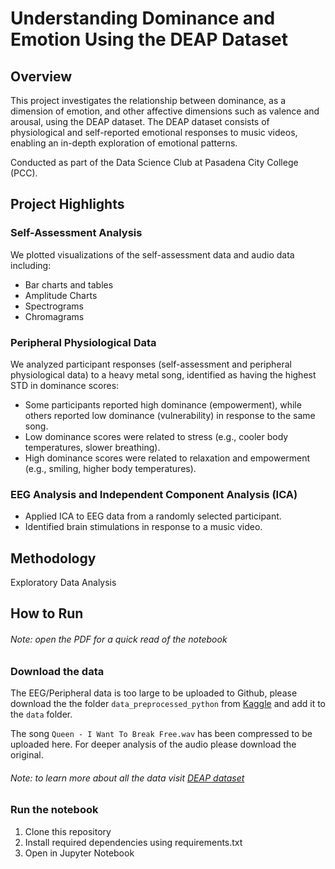 # Understanding Dominance and Emotion Using the DEAP Dataset

## Overview

This project investigates the relationship between dominance, as a dimension of emotion, and other affective dimensions such as valence and arousal, using the DEAP dataset. The DEAP dataset consists of physiological and self-reported emotional responses to music videos, enabling an in-depth exploration of emotional patterns.

Conducted as part of the Data Science Club at Pasadena City College (PCC).

## Project Highlights

### Self-Assessment Analysis

We plotted visualizations of the self-assessment data and audio data including: 
- Bar charts and tables
- Amplitude Charts 
- Spectrograms
- Chromagrams

### Peripheral Physiological Data

We analyzed participant responses (self-assessment and peripheral physiological data) to a heavy metal song, identified as having the highest STD in dominance scores:
- Some participants reported high dominance (empowerment), while others reported low dominance (vulnerability) in response to the same song.
- Low dominance scores were related to stress (e.g., cooler body temperatures, slower breathing).
- High dominance scores were related to relaxation and empowerment (e.g., smiling, higher body temperatures).

### EEG Analysis and Independent Component Analysis (ICA)
- Applied ICA to EEG data from a randomly selected participant.
- Identified brain stimulations in response to a music video.

## Methodology

Exploratory Data Analysis

## How to Run

###### Note: open the PDF for a quick read of the notebook

### Download the data

The EEG/Peripheral data is too large to be uploaded to Github, please download the the folder `data_preprocessed_python` from [Kaggle](https://www.kaggle.com/datasets/manh123df/deap-dataset/data) and add it to the `data` folder.

The song `Queen - I Want To Break Free.wav` has been compressed to be uploaded here. For deeper analysis of the audio please download the original.

###### Note: to learn more about all the data visit [DEAP dataset](https://www.eecs.qmul.ac.uk/mmv/datasets/deap/readme.html)

### Run the notebook

1. Clone this repository
2. Install required dependencies using requirements.txt
3. Open in Jupyter Notebook

